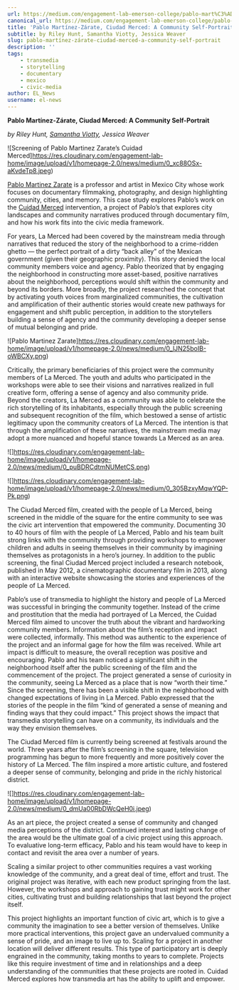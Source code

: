 ```yaml
---
url: https://medium.com/engagement-lab-emerson-college/pablo-mart%C3%ADnez-z%C3%A1rate-ciudad-merced-a-community-self-portrait-1332a3938fed
canonical_url: https://medium.com/engagement-lab-emerson-college/pablo-mart%C3%ADnez-z%C3%A1rate-ciudad-merced-a-community-self-portrait-1332a3938fed
title: 'Pablo Martínez-Zárate, Ciudad Merced: A Community Self-Portrait'
subtitle: by Riley Hunt, Samantha Viotty, Jessica Weaver
slug: pablo-martínez-zárate-ciudad-merced-a-community-self-portrait
description: ''
tags:
    - transmedia
    - storytelling
    - documentary
    - mexico
    - civic-media
author: EL_News
username: el-news
---
```


**Pablo Martínez-Zárate, Ciudad Merced: A Community Self-Portrait**

_by Riley Hunt, [Samantha Viotty](), Jessica Weaver_

![Screening of Pablo Martinez Zarate’s Cuidad Merced]https://res.cloudinary.com/engagement-lab-home/image/upload/v1/homepage-2.0/news/medium/0_xc88OSx-aKvdeTp8.jpeg)

[Pablo Martinez Zarate](http://pablomz.info/) is a professor and artist in Mexico City whose work focuses on documentary filmmaking, photography, and design highlighting community, cities, and memory. This case study explores Pablo’s work on the [Cuidad Merced](http://pablomz.info/ciudad-merced-merced-city) intervention, a project of Pablo’s that explores city landscapes and community narratives produced through documentary film, and how his work fits into the civic media framework.

For years, La Merced had been covered by the mainstream media through narratives that reduced the story of the neighborhood to a crime-ridden ghetto — the perfect portrait of a dirty “back alley” of the Mexican government (given their geographic proximity). This story denied the local community members voice and agency. Pablo theorized that by engaging the neighborhood in constructing more asset-based, positive narratives about the neighborhood, perceptions would shift within the community and beyond its borders. More broadly, the project researched the concept that by activating youth voices from marginalized communities, the cultivation and amplification of their authentic stories would create new pathways for engagement and shift public perception, in addition to the storytellers building a sense of agency and the community developing a deeper sense of mutual belonging and pride.

![Pablo Martinez Zarate]https://res.cloudinary.com/engagement-lab-home/image/upload/v1/homepage-2.0/news/medium/0_lJN25boIB-oWBCXy.png)

Critically, the primary beneficiaries of this project were the community members of La Merced. The youth and adults who participated in the workshops were able to see their visions and narratives realized in full creative form, offering a sense of agency and also community pride. Beyond the creators, La Merced as a community was able to celebrate the rich storytelling of its inhabitants, especially through the public screening and subsequent recognition of the film, which bestowed a sense of artistic legitimacy upon the community creators of La Merced. The intention is that through the amplification of these narratives, the mainstream media may adopt a more nuanced and hopeful stance towards La Merced as an area.

![]https://res.cloudinary.com/engagement-lab-home/image/upload/v1/homepage-2.0/news/medium/0_puBDRCdtmNUMetCS.png)

![]https://res.cloudinary.com/engagement-lab-home/image/upload/v1/homepage-2.0/news/medium/0_305BzxyMqwYQP-Pk.png)

The Ciudad Merced film, created with the people of La Merced, being screened in the middle of the square for the entire community to see was the civic art intervention that empowered the community. Documenting 30 to 40 hours of film with the people of La Merced, Pablo and his team built strong links with the community through providing workshops to empower children and adults in seeing themselves in their community by imagining themselves as protagonists in a hero’s journey. In addition to the public screening, the final Ciudad Merced project included a research notebook, published in May 2012, a cinematographic documentary film in 2013, along with an interactive website showcasing the stories and experiences of the people of La Merced.

Pablo’s use of transmedia to highlight the history and people of La Merced was successful in bringing the community together. Instead of the crime and prostitution that the media had portrayed of La Merced, the Cuidad Merced film aimed to uncover the truth about the vibrant and hardworking community members. Information about the film’s reception and impact were collected, informally. This method was authentic to the experience of the project and an informal gage for how the film was received. While art impact is difficult to measure, the overall reception was positive and encouraging. Pablo and his team noticed a significant shift in the neighborhood itself after the public screening of the film and the commencement of the project. The project generated a sense of curiosity in the community, seeing La Merced as a place that is now “worth their time.” Since the screening, there has been a visible shift in the neighborhood with changed expectations of living in La Merced. Pablo expressed that the stories of the people in the film “kind of generated a sense of meaning and finding ways that they could impact.” This project shows the impact that transmedia storytelling can have on a community, its individuals and the way they envision themselves.

The Ciudad Merced film is currently being screened at festivals around the world. Three years after the film’s screening in the square, television programming has begun to more frequently and more positively cover the history of La Merced. The film inspired a more artistic culture, and fostered a deeper sense of community, belonging and pride in the richly historical district.

![]https://res.cloudinary.com/engagement-lab-home/image/upload/v1/homepage-2.0/news/medium/0_dmUa00RbDWcQeH0i.jpeg)

As an art piece, the project created a sense of community and changed media perceptions of the district. Continued interest and lasting change of the area would be the ultimate goal of a civic project using this approach. To evaluative long-term efficacy, Pablo and his team would have to keep in contact and revisit the area over a number of years.

Scaling a similar project to other communities requires a vast working knowledge of the community, and a great deal of time, effort and trust. The original project was iterative, with each new product springing from the last. However, the workshops and approach to gaining trust might work for other cities, cultivating trust and building relationships that last beyond the project itself.

This project highlights an important function of civic art, which is to give a community the imagination to see a better version of themselves. Unlike more practical interventions, this project gave an undervalued community a sense of pride, and an image to live up to. Scaling for a project in another location will deliver different results. This type of participatory art is deeply engrained in the community, taking months to years to complete. Projects like this require investment of time and in relationships and a deep understanding of the communities that these projects are rooted in. Cuidad Merced explores how transmedia art has the ability to uplift and empower.
